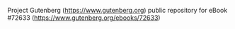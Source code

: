 Project Gutenberg (https://www.gutenberg.org) public repository
for eBook #72633 (https://www.gutenberg.org/ebooks/72633)
